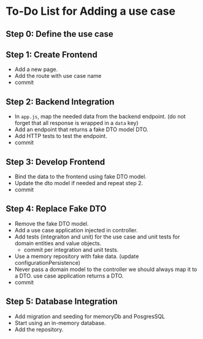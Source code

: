 # To-Do List for Adding a use case

## Step 0: Define the use case

## Step 1: Create Frontend

- Add a new page.
- Add the route with use case name
- commit

## Step 2: Backend Integration

- In `app.js`, map the needed data from the backend endpoint. (do not forget that all response is wrapped in a `data` key)
- Add an endpoint that returns a fake DTO model <name-of-use-case>DTO.
- Add HTTP tests to test the endpoint.
- commit

## Step 3: Develop Frontend

- Bind the data to the frontend using fake DTO model.
- Update the dto model if needed and repeat step 2.
- commit

## Step 4: Replace Fake DTO

- Remove the fake DTO model.
- Add a use case application injected in controller.
- Add tests (integraiton and unit) for the use case and unit tests for domain entities and value objects.
  - commit per integration and unit tests.
- Use a memory repository with fake data. (update configurationPersistence)
- Never pass a domain model to the controller we should always map it to a DTO. use case application returns a DTO.
- commit

## Step 5: Database Integration

- Add migration and seeding for memoryDb and PosgresSQL
- Start using an in-memory database.
- Add the repository.
